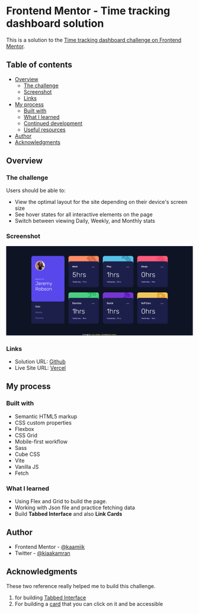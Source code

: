 # Frontend Mentor - Time tracking dashboard solution

This is a solution to the [Time tracking dashboard challenge on Frontend Mentor](https://www.frontendmentor.io/challenges/time-tracking-dashboard-UIQ7167Jw).

## Table of contents

- [Overview](#overview)
  - [The challenge](#the-challenge)
  - [Screenshot](#screenshot)
  - [Links](#links)
- [My process](#my-process)
  - [Built with](#built-with)
  - [What I learned](#what-i-learned)
  - [Continued development](#continued-development)
  - [Useful resources](#useful-resources)
- [Author](#author)
- [Acknowledgments](#acknowledgments)

## Overview

### The challenge

Users should be able to:

- View the optimal layout for the site depending on their device's screen size
- See hover states for all interactive elements on the page
- Switch between viewing Daily, Weekly, and Monthly stats

### Screenshot

![](./Screenshot.png)

### Links

- Solution URL: [Github](https://github.com/kaamiik/fm-Time-Tracking-Dashboard)
- Live Site URL: [Vercel](https://fm-time-tracking-dashboard-mauve.vercel.app/)

## My process

### Built with

- Semantic HTML5 markup
- CSS custom properties
- Flexbox
- CSS Grid
- Mobile-first workflow
- Sass
- Cube CSS
- Vite
- Vanilla JS
- Fetch

### What I learned

- Using Flex and Grid to build the page.
- Working with Json file and practice fetching data
- Build **Tabbed Interface** and also **Link Cards**

## Author

- Frontend Mentor - [@kaamiik](https://www.frontendmentor.io/profile/kaamiik)
- Twitter - [@kiaakamran](https://www.twitter.com/kiaakamran)

## Acknowledgments

These two reference really helped me to build this challenge.

1. for building [Tabbed Interface](https://inclusive-components.design/tabbed-interfaces/)
2. For building a [card](https://inclusive-components.design/cards/) that you can click on it and be accessible
